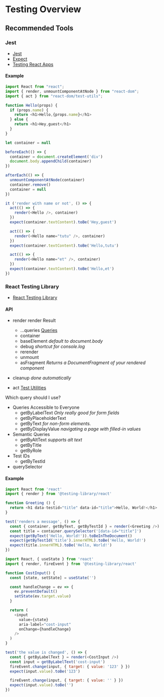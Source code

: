 # Testing Overview

## Recommended Tools

### Jest

- [Jest](https://jestjs.io/)
- [Expect](https://jestjs.io/docs/en/expect)
- [Testing React Apps](https://jestjs.io/docs/en/tutorial-react)

#### Example

```js
import React from "react";
import { render, unmountComponentAtNode } from "react-dom";
import { act } from "react-dom/test-utils";

function Hello(props) {
  if (props.name) {
    return <h1>Hello,{props.name}</h1>
  } else {
    return <h1>Hey,guest</h1>
  }
}

let container = null

beforeEach(() => {
  container = document.createElement('div')
  document.body.appendChild(container)
})

afterEach(() => {
  unmountComponentAtNode(container)
  container.remove()
  container = null
})

it ('render with name or not', () => {
  act(() => {
    render(<Hello />, container)
  })
  expect(container.textContent).toBe('Hey,guest')

  act(() => {
    render(<Hello name="tutu" />, container)
  })
  expect(container.textContent).toBe('Hello,tutu')

  act(() => {
    render(<Hello name="et" />, container)
  })
  expect(container.textContent).toBe('Hello,et')
})
```

### React Testing Library

- [React Testing Library](https://testing-library.com/react)

#### API

- render
  render Result
  - ...queries [Queries](https://testing-library.com/docs/dom-testing-library/api-queries)
  - container
  - baseElement *default to document.body*
  - debug *shortcut for console.log*
  - rerender
  - unmount
  - asFragment *Returns a DocumentFragment of your rendered component*

- cleanup *done automatically*
- act [Test Utilities](https://reactjs.org/docs/test-utils.html#act)

Which query should I use?

- Queries Accessible to Everyone
  - getByLabelText *Only really good for form fields*
  - getByPlaceholderText
  - getByText *for non-form elements.*
  - getByDisplayValue *navigating a page with filled-in values*
- Semantic Queries
  - getByAltText *supports alt text*
  - getByTitle
  - getByRole
- Test IDs
  - getByTestId
- querySelector


#### Example

```js
import React from 'react'
import { render } from '@testing-library/react'

function Greeting () {
  return <h1 data-testid="title" data-id="title">Hello, World!</h1>
}

test('renders a message', () => {
  const { container, getByText, getByTestId } = render(<Greeting />)
  const title = container.querySelector('[data-id="title"]')
  expect(getByText('Hello, World!')).toBeInTheDocument()
  expect(getByTestId('title').innerHTML).toBe('Hello, World!')
  expect(title.innerHTML).toBe('Hello, World!')
})
```


```js
import React, { useState } from 'react'
import { render, fireEvent } from '@testing-library/react'

function CostInput() {
  const [state, setState] = useState('')

  const handleChange = ev => {
    ev.preventDefault()
    setState(ev.target.value)
  }

  return (
    <input
      value={state}
      aria-label="cost-input"
      onChange={handleChange}
    />
  )
}

test('the value is changed', () => {
  const { getByLabelText } = render(<CostInput />)
  const input = getByLabelText('cost-input')
  fireEvent.change(input, { target: { value: '123' } })
  expect(input.value).toBe('123')

  fireEvent.change(input, { target: { value: '' } })
  expect(input.value).toBe('')
})
```
